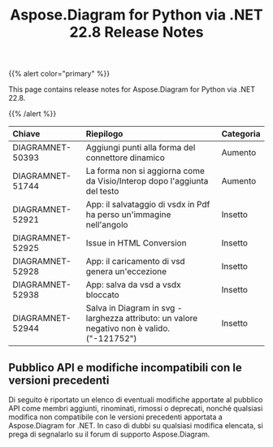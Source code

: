 ﻿---
title: Aspose.Diagram for Python via .NET 22.8 Release Notes
type: docs
weight: 19
url: /it/python-net/aspose-diagram-for-python-via-net-22-8-release-notes/
---
{{% alert color="primary" %}} 

This page contains release notes for Aspose.Diagram for Python via .NET 22.8.

{{% /alert %}} 

|**Chiave**|**Riepilogo**|**Categoria**|
|:- |:- |:- |
|DIAGRAMNET-50393|Aggiungi punti alla forma del connettore dinamico|Aumento|
|DIAGRAMNET-51744|La forma non si aggiorna come da Visio/Interop dopo l'aggiunta del testo|Aumento|
|DIAGRAMNET-52921|App: il salvataggio di vsdx in Pdf ha perso un'immagine nell'angolo|Insetto|
|DIAGRAMNET-52925|Issue in HTML Conversion|Insetto|
|DIAGRAMNET-52928|App: il caricamento di vsd genera un'eccezione|Insetto|
|DIAGRAMNET-52938|App: salva da vsd a vsdx bloccato|Insetto|
|DIAGRAMNET-52944|Salva in Diagram in svg - larghezza attributo: un valore negativo non è valido. ("-121752")|Insetto|

## **Pubblico API e modifiche incompatibili con le versioni precedenti**
Di seguito è riportato un elenco di eventuali modifiche apportate al pubblico API come membri aggiunti, rinominati, rimossi o deprecati, nonché qualsiasi modifica non compatibile con le versioni precedenti apportata a Aspose.Diagram for .NET. In caso di dubbi su qualsiasi modifica elencata, si prega di segnalarlo su il forum di supporto Aspose.Diagram.